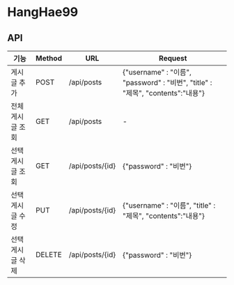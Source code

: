 # HangHae99


## API

|기능|Method|URL|Request|
|------|---|---|---|
|게시글 추가|POST|/api/posts|{"username" : "이름", "password" : "비번", "title" : "제목", "contents":"내용"}|
|전체 게시글 조회|GET|/api/posts|-|
|선택 게시글 조회|GET|/api/posts/{id}|{"password" : "비번"}|
|선택 게시글 수정|PUT|/api/posts/{id}|{"username" : "이름", "title" : "제목", "contents":"내용"}|
|선택 게시글 삭제|DELETE|/api/posts/{id}|{"password" : "비번"}|

